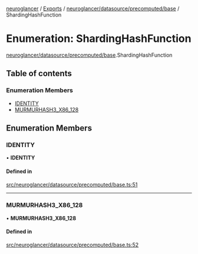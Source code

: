[neuroglancer](../README.md) / [Exports](../modules.md) / [neuroglancer/datasource/precomputed/base](../modules/neuroglancer_datasource_precomputed_base.md) / ShardingHashFunction

# Enumeration: ShardingHashFunction

[neuroglancer/datasource/precomputed/base](../modules/neuroglancer_datasource_precomputed_base.md).ShardingHashFunction

## Table of contents

### Enumeration Members

- [IDENTITY](neuroglancer_datasource_precomputed_base.ShardingHashFunction.md#identity)
- [MURMURHASH3\_X86\_128](neuroglancer_datasource_precomputed_base.ShardingHashFunction.md#murmurhash3_x86_128)

## Enumeration Members

### IDENTITY

• **IDENTITY**

#### Defined in

[src/neuroglancer/datasource/precomputed/base.ts:51](https://github.com/ActiveBrainAtlas2/neuroglancer/blob/034b457d/src/neuroglancer/datasource/precomputed/base.ts#L51)

___

### MURMURHASH3\_X86\_128

• **MURMURHASH3\_X86\_128**

#### Defined in

[src/neuroglancer/datasource/precomputed/base.ts:52](https://github.com/ActiveBrainAtlas2/neuroglancer/blob/034b457d/src/neuroglancer/datasource/precomputed/base.ts#L52)
